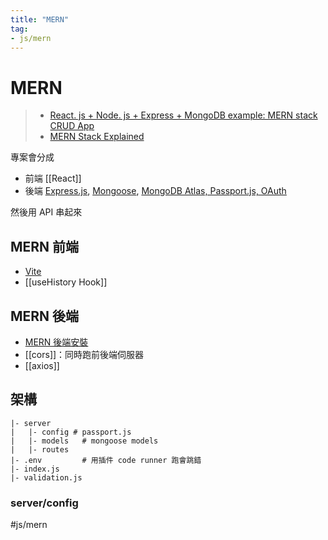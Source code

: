 ```yaml
---
title: "MERN"
tag: 
- js/mern
---
```

# MERN
>- [React. js + Node. js + Express + MongoDB example: MERN stack CRUD App](https://www.bezkoder.com/react-node-express-mongodb-mern-stack/)
>- [MERN Stack Explained](https://www.mongodb.com/mern-stack)

專案會分成
- 前端 [[React]] 
- 後端 [Express.js](後端/Express.js/Express.js.md), [Mongoose](後端/Database/noSQL/Mongoose/Mongoose.md), [MongoDB Atlas, Passport.js, OAuth](後端/MongoDB%20Atlas,%20Passport.js,%20OAuth/MongoDB%20Atlas,%20Passport.js,%20OAuth.md)

然後用 API 串起來

## MERN 前端
- [Vite](Vite.md)
- [[useHistory Hook]]
## MERN 後端
- [MERN 後端安裝](MERN%20後端安裝.md)
- [[cors]]：同時跑前後端伺服器
- [[axios]]

## 架構
```shell
|- server
|	|- config # passport.js
|	|- models	# mongoose models
|	|- routes	
|- .env			# 用插件 code runner 跑會跳錯
|- index.js
|- validation.js
```

### server/config


#js/mern 